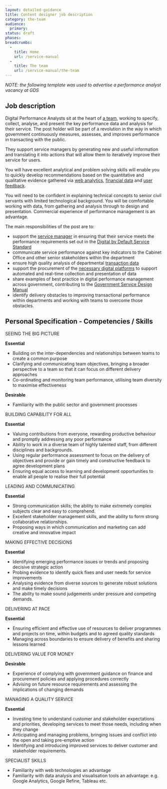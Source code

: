 ```yaml
---
layout: detailed-guidance
title: Content designer job description
category: the-team
audience:
  primary:
status: draft
phases:
breadcrumbs:
  -
    title: Home
    url: /service-manual
  -
    title: The team
    url: /service-manual/the-team
---
```


*NOTE: the following template was used to advertise a performance analyst vacancy at GDS*

## Job description

Digital Performance Analysts sit at the heart of [a team](/service-manual/the-team.html), working to specify, collect, analyse, and present the key performance data and analysis for their service.  The post holder will be part of a revolution in the way in which government continuously measures, assesses, and improves performance in transacting with the public. 

They support service managers by generating new and useful information and translating it into actions that will allow them to iteratively improve their service for users.

You will have excellent analytical and problem solving skills will enable you to quickly develop recommendations based on the quantitative and qualitative evidence gathered via [web analytics](/service-manual/making-software/analytics-tools.html), [financial data](/service-manual/measurement/cost-per-transaction.html) and [user feedback](/service-manual/operations/helpdesk.html). 

You will need to be confident in explaining technical concepts to senior civil servants with limited technological background. You will be comfortable working with data, from gathering and analysis through to design and presentation. Commercial experience of performance management is an advantage. 

The main responsibilities of the post are to:

* support the [service manager](/service-manual/the-team/service-manager.html) in ensuring that their service meets the performance requirements set out in the [Digital by Default Service Standard](/service-manual/digital-by-default.html)
* communicate service performance against key indicators to the Cabinet Office and other senior stakeholders within the department
* ensure high quality analysis of departmental [transaction data](/service-manual/measurement/cost-per-transaction.html)
* support the procurement of the [necessary digital platforms](/service-manual/making-software/analytics-tools.html) to support automated and real-time collection and presentation of data
* share examples of best practice in digital performance management across government, contributing to the [Government Service Design Manual](/service-manual.html)
* identify delivery obstacles to improving transactional performance within departments and working with teams to overcome those obstacles.

## Personal Specification - Competencies / Skills 

SEEING THE BIG PICTURE

**Essential**  					

* Building on the inter-dependencies and relationships between teams to create a common purpose
* Clarifying and communicating team objectives, bringing a broader perspective to a team so that it can focus on different delivery approaches
* Co-ordinating and monitoring team performance, utilising team diversity to maximise effectiveness

**Desirable**

* Familiarity with the public sector and government processes

BUILDING CAPABILITY FOR ALL

**Essential**						

* Valuing contributions from everyone, rewarding productive behaviour and promptly addressing any poor performance
* Ability to work in a diverse team of highly talented staff, from different disciplines and backgrounds.
* Using regular performance assessment to focus on the delivery of objectives and provide or gain timely and constructive feedback to agree development plans
* Ensuring equal access to learning and development opportunities to enable all people to realise their full potential
							
LEADING AND COMMUNICATING

**Essential**

* Strong communication skills; the ability to make extremely complex subjects clear and easy to comprehend.
* Excellent stakeholder management skills, and the ability to form strong collaborative relationships.
* Proposing ways in which communication and marketing can add creative and innovative impact

MAKING EFFECTIVE DECISIONS	

**Essential**

* Identifying emerging performance issues or trends and proposing decisive strategic action
* Probing evidence to identify quick fixes and user needs for service improvements
* Analysing evidence from diverse sources to generate robust solutions and make timely decisions
* The ability to make sound judgements under pressure and competing demands.

DELIVERING AT PACE

**Essential**

* Ensuring efficient and effective use of resources to deliver programmes and projects on time, within budgets and to agreed quality standards
* Managing across boundaries to ensure delivery of benefits and sharing lessons learned
							
DELIVERING VALUE FOR MONEY

**Desirable**	 	 	 					
* Experience of complying with government guidance on finance and procurement policies and applying procedures correctly
* Advising on future resource requirements and assessing the implications of changing demands

MANAGING A QUALITY SERVICE

**Essential**										

* Investing time to understand customer and stakeholder expectations and priorities, developing services to meet those needs, including when they change
* Anticipating and managing problems, bringing issues and conflict into the open and taking pre-emptive action
* Identifying and introducing improved services to deliver customer and stakeholder requirements.

SPECIALIST SKILLS

* Familiarity with web technologies an advantage
* Familiarity with data analysis and visualisation tools an advantage: e.g. Google Analytics, Google Refine, Tableau etc.
